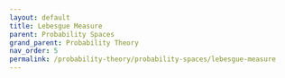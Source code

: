 ```yaml
---
layout: default
title: Lebesgue Measure
parent: Probability Spaces
grand_parent: Probability Theory
nav_order: 5
permalink: /probability-theory/probability-spaces/lebesgue-measure
---
```

